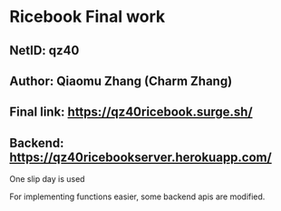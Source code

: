 # Ricebook Final work

## NetID: qz40

## Author: Qiaomu Zhang (Charm Zhang)

## Final link: https://qz40ricebook.surge.sh/

## Backend: https://qz40ricebookserver.herokuapp.com/

One slip day is used

For implementing functions easier, some backend apis are modified.